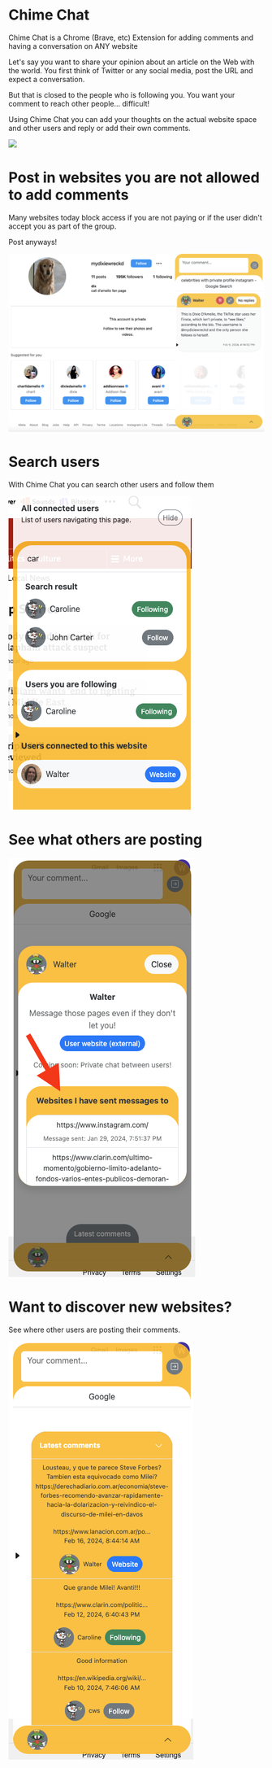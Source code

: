 # Chime Chat
Chime Chat is a Chrome (Brave, etc) Extension for adding comments and having a conversation on ANY website

Let's say you want to share your opinion about an article on the Web with the world. 
You first think of Twitter or any social media, post the URL and expect a conversation.

But that is closed to the people who is following you.
You want your comment to reach other people... difficult!

Using Chime Chat you can add your thoughts on the actual website space and other users and reply or add their own comments.

![](https://www.entertomyworld.com/images/landing1.png)

# Post in websites you are not allowed to add comments
Many websites today block access if you are not paying or if the user didn't accept you as part of the group.

Post anyways!

![](https://github.com/etmwofficial/chime-chat/blob/2b7620c34923fe1787728547ca398ca677a8d5dd/instagram.png)

# Search users
With Chime Chat you can search other users and follow them

![](https://github.com/etmwofficial/chime-chat/blob/0c1a414d98145d062c645281d090459adcaceb7a/search-users.png)

# See what others are posting

![](https://github.com/etmwofficial/chime-chat/blob/af7c5ee509a26b5a06e572e7a98e7d58f8acd433/see-what-others-are-posting.png)

# Want to discover new websites? 
See where other users are posting their comments.

![](https://github.com/etmwofficial/chime-chat/blob/af7c5ee509a26b5a06e572e7a98e7d58f8acd433/latest-messages.png)
